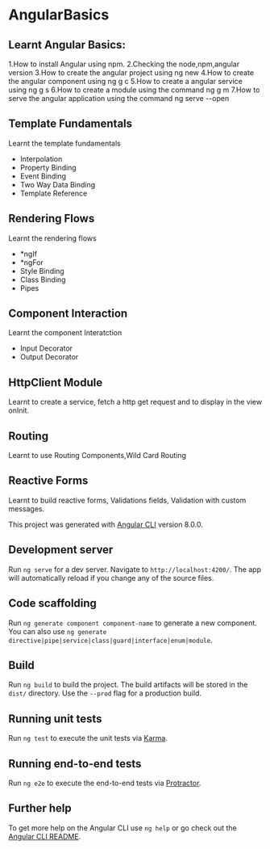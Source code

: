 # AngularBasics

## Learnt Angular Basics:
1.How to install Angular using npm.
2.Checking the node,npm,angular version
3.How to create the angular project using ng new <project-name>
4.How to create the angular component using 
ng g c <component-name>
5.How to create a angular service using 
ng g s <service-name>
6.How to create a module using the command
ng g m <module-name>
7.How to serve the angular application using the command ng serve --open 

## Template Fundamentals

Learnt the template fundamentals
 - Interpolation
 - Property Binding
 - Event Binding
 - Two Way Data Binding
 - Template Reference 

## Rendering Flows

Learnt the rendering flows
- *ngIf
- *ngFor
- Style Binding
- Class Binding
- Pipes

## Component Interaction

Learnt the component Interatction
- Input Decorator
- Output Decorator

## HttpClient Module

Learnt to create a service, fetch a http get request and to display in the view onInit.

## Routing

Learnt to use Routing Components,Wild Card Routing

## Reactive Forms

Learnt to build reactive forms, Validations fields, Validation with custom messages.



This project was generated with [Angular CLI](https://github.com/angular/angular-cli) version 8.0.0.

## Development server

Run `ng serve` for a dev server. Navigate to `http://localhost:4200/`. The app will automatically reload if you change any of the source files.

## Code scaffolding

Run `ng generate component component-name` to generate a new component. You can also use `ng generate directive|pipe|service|class|guard|interface|enum|module`.

## Build

Run `ng build` to build the project. The build artifacts will be stored in the `dist/` directory. Use the `--prod` flag for a production build.

## Running unit tests

Run `ng test` to execute the unit tests via [Karma](https://karma-runner.github.io).

## Running end-to-end tests

Run `ng e2e` to execute the end-to-end tests via [Protractor](http://www.protractortest.org/).

## Further help

To get more help on the Angular CLI use `ng help` or go check out the [Angular CLI README](https://github.com/angular/angular-cli/blob/master/README.md).
